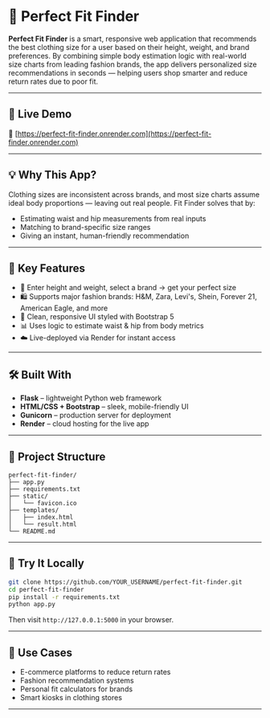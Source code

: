 # 👗 Perfect Fit Finder

**Perfect Fit Finder** is a smart, responsive web application that recommends the best clothing size for a user based on their height, weight, and brand preferences. By combining simple body estimation logic with real-world size charts from leading fashion brands, the app delivers personalized size recommendations in seconds — helping users shop smarter and reduce return rates due to poor fit.

---

## 🚀 Live Demo  
🔗 [https://perfect-fit-finder.onrender.com](https://perfect-fit-finder.onrender.com)  

---

## 💡 Why This App?

Clothing sizes are inconsistent across brands, and most size charts assume ideal body proportions — leaving out real people. Fit Finder solves that by:

- Estimating waist and hip measurements from real inputs
- Matching to brand-specific size ranges
- Giving an instant, human-friendly recommendation

---

## 🔑 Key Features

- 📏 Enter height and weight, select a brand → get your perfect size
- 🛍️ Supports major fashion brands: H&M, Zara, Levi's, Shein, Forever 21, American Eagle, and more
- 💬 Clean, responsive UI styled with Bootstrap 5
- 📊 Uses logic to estimate waist & hip from body metrics
- ☁️ Live-deployed via Render for instant access

---

## 🛠 Built With

- **Flask** – lightweight Python web framework
- **HTML/CSS + Bootstrap** – sleek, mobile-friendly UI
- **Gunicorn** – production server for deployment
- **Render** – cloud hosting for the live app

---

## 📂 Project Structure

```
perfect-fit-finder/
├── app.py
├── requirements.txt
├── static/
│   └── favicon.ico
├── templates/
│   ├── index.html
│   └── result.html
└── README.md
```

---

## 🧪 Try It Locally

```bash
git clone https://github.com/YOUR_USERNAME/perfect-fit-finder.git
cd perfect-fit-finder
pip install -r requirements.txt
python app.py
```

Then visit `http://127.0.0.1:5000` in your browser.

---

## 📌 Use Cases

- E-commerce platforms to reduce return rates
- Fashion recommendation systems
- Personal fit calculators for brands
- Smart kiosks in clothing stores

---

